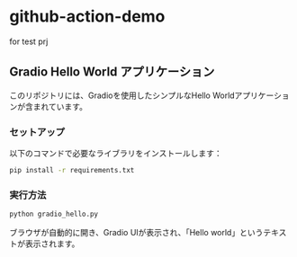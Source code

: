 # github-action-demo
for test prj

## Gradio Hello World アプリケーション

このリポジトリには、Gradioを使用したシンプルなHello Worldアプリケーションが含まれています。

### セットアップ

以下のコマンドで必要なライブラリをインストールします：

```bash
pip install -r requirements.txt
```

### 実行方法

```bash
python gradio_hello.py
```

ブラウザが自動的に開き、Gradio UIが表示され、「Hello world」というテキストが表示されます。
